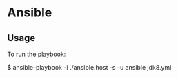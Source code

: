 # Ansible

## Usage

To run the playbook:

  $ ansible-playbook -i ./ansible.host -s -u ansible jdk8.yml
